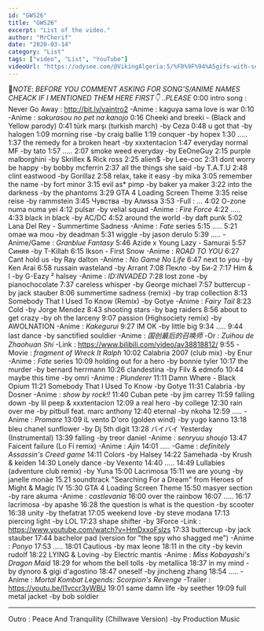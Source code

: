 ```yaml
---
id: "GWS26"
title: "GWS26"
excerpt: "List of the video."
author: "MrCherif"
date: "2020-03-14"
category: "List"
tags: ["video", "List", "YouTube"]
videoUrl: "https://odysee.com/@VikingAlgeria:5/%F0%9F%94%A5gifs-with-sound-coub-mix-!-26-%E2%9A%A1%EF%B8%8F:7"
---
```

📌*NOTE*:
*BEFORE YOU COMMENT ASKING FOR SONG'S/ANIME NAMES CHEACK IF I MENTIONED THEM HERE FIRST👇 ..PLEASE*
0:00 intro song : Never Go Away :
http://bit.ly/vaintro2
-Anime : kaguya sama love is war
0:10
-Anime : *sakurasou no pet na kanojo*
0:16 Cheeki and breeki - (Black and Yellow parody)
0:41 türk marşı (turkish march) -by Ceza
0:48 u got that -by halogen
1:09 morning rise -by craig ballie
1:19 conquer -by hopex 
1:30 .....
1:37 the remedy for a broken heart -by xxxtentacion
1:47 everyday normal MF -by tato
1:57 .....
2:07 smoke weed everyday -by EeOneGuy
2:15 purple malborghini -by Skrillex & Rick ross
2:25 alien$ -by Lee-coc
2:31 dont worry be happy -by bobby mcferrin
2:37 all the things she said -by T.A.T.U
2:48 clint eastwood -by Gorillaz
2:58 relax, take it easy -by mika
3:05 remember the name -by fort minor
3:15 evil as* pimp -by baker ya maker
3:22 into the darkness -by the phantoms
3:29 GTA 4 Loading Screen Theme
3:35 reise reise -by rammstein
3:45 Чувства -by Алиssa
3:53 
-Full : *...*
4:02 O-zone numa numa yei
4:12 pulsar -by velial squad
-Anime : *Fire Force*
4:22 .....
4:33 black in black -by AC/DC
4:52 around the world -by daft punk
5:02 Lana Del Rey - Summertime Sadness
-Anime : *Fate* series
5:15 .....
5:21 omae wa mou -by deadman
5:31 wiggle -by jason derulo
5:39 .....
-Anime/Game : *Granblue Fantasy*
5:46 Azide x Young Lazy - Samurai
5:57 Синяя -by T-Killah
6:15 Ikson - First Snow
-Anime : *ROAD TO YOU*
6:27 Cant hold us -by Ray dalton
-Anime : *No Game No Life*
6:47 next to you -by Ken Arai
6:58 russain wasteland -by Arrant
7:08 Пекло -by Би-2
7:17 Him & I -by G-Eazy ² halsey
-Anime : *ID:INVADED*
7:28 lost zone -by pianochocolate
7:37 careless whisper -by George michael
7:57 buttercup -by jack stauber 
8:06 summertime sadness (remix) -by trap collection
8:13 Somebody That I Used To Know (Remix) -by Gotye 
-Anime : *Fairy Tail*
8:23 Cold -by Jorge Mendez
8:43 shooting stars -by bag raiders
8:56 about to get crazy -by oh the larceny
9:07 passion (Highsociety remix) -by AWOLNATION
-Anime : *Kakegurui*
9:27 IM OK -by little big
9:34 .....
9:44 last dance -by sanctified souldier
-Anime : *国创最后的召唤师*
-Or : *Zuìhou de Zhaohuan Shi*
-Link : https://www.bilibili.com/video/av38818812/
9:55
-Movie : *fragment of Wreck It Ralph*
10:02 Calabria 2007 (club mix) -by Enur
-Anime : *Fate* series
10:09 holding out for a hero -by bonnie tyler
10:17 the murder -by bernard herrmann
10:26 clandestina -by Filv & edmofo
10:44 maybe this time -by omri
-Anime : *Plunderer*
11:11 Damn Whøre - Black Opium
11:21 Somebody That I Used To Know -by Gotye 
11:31 Calabria -by Dosner
-Anime : *show by rock!!*
11:40 Cuban pete -by jim carrey
11:59 falling down -by lil peep & xxxtentacion
12:09 a real hero -by college
12:30 rain over me -by pitbull feat. marc anthony
12:40 eternal -by nkoha
12:59 .....
-Anime : *Promare*
13:09 iL vento D'oro (golden wind) -by yugo kanno
13:18 bleu chanel sunflower -by Dj 5th digit
13:28 バイバイ Yesterday (Instrumental)
13:39 falling -by treor daniel
-Anime : *senryuu shoujo*
13:47 Faicent failure (Lo Fi remix)
-Anime : *Ajin*
14:01 .....
-Game : *definitely Assassin's Creed game*
14:11 Colors -by Halsey
14:22 Samehada -by Krush & keiden
14:30 Lonely dance -by Vexento 
14:40 .....
14:49 Lullabies (adventure club remix) -by Yuna
15:00 Lacrimosa
15:11 we are young -by janelle monàe
15.21 soundtrack "Searching For a Dream" from Heroes of Might & Magic IV 
15:30 GTA 4 Loading Screen Theme
15:50 masyer section -by rare akuma
-Anime : *castlevania*
16:00 over the rainbow 
16:07 .....
16:17 lacrimosa -by apashe
16:28 the question is what is the question -by scooter
16:38 unity -by thefatrat
17:05 weekend love -by steve modana
17:13 piercing light -by LOL
17:23 shape shifter -by 3Force
-Link : https://www.youtube.com/watch?v=HmDxxoFslzs
17:33 buttercup -by jack stauber
17:44 bachelor pad (version for "the spy who shagged me")
-Anime : *Ponyo*
17:53 .....
18:01 Cautious -by max leone 
18:11 in the city -by kevin rudolf
18:22 LYING & Loving -by Electric mantis
-Anime : *Miss Kobayashi's Dragon Maid*
18:29 for whom the bell tolls -by metallica
18:37 in my mind -by dynoro & gigi d'agostino
18:47 oneself -by jincheng zhang
18:54 .....
-Anime : *Mortal Kombat Legends: Scorpion's Revenge*
-Trailer : https://youtu.be/I1vccr3yWBU
19:01 same damn life -by seether
19:09 full metal jacket -by bob soldier 

----
Outro : Peace And Tranquility (Chillwave Version) -by Production Music
